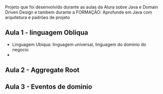 Projeto que foi desenvolvido durante as aulas da Alura sobre Java e Domain Driven Design
e tambem durante a FORMAÇÃO: Aprofunde em Java com arquitetura e padrões de projeto
## Aula 1 - linguagem Obliqua
- Linguagem Ubiqua: linguagem universal, linguagem do dominio do negocio
- 

## Aula 2 - Aggregate Root

## Aula 3 - Eventos de dominio
